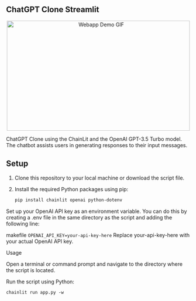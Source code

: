## ChatGPT Clone Streamlit

<div align="center">
    <img src="https://github.com/sathyanaravind/LLM-Apps/main/ChatGPT-Clone-Chainlit/chatgptclone.gif" alt="Webapp Demo GIF" width="500" height="300" />
</div>


ChatGPT Clone using the ChainLit and the OpenAI GPT-3.5 Turbo model. The chatbot assists users in generating responses to their input messages.

## Setup

1. Clone this repository to your local machine or download the script file.

2. Install the required Python packages using pip:
   ```bash
   pip install chainlit openai python-dotenv
Set up your OpenAI API key as an environment variable. You can do this by creating a .env file in the same directory as the script and adding the following line:

makefile
`
OPENAI_API_KEY=your-api-key-here
`
Replace your-api-key-here with your actual OpenAI API key.

Usage

Open a terminal or command prompt and navigate to the directory where the script is located.

Run the script using Python:

`
chainlit run app.py -w 
`
